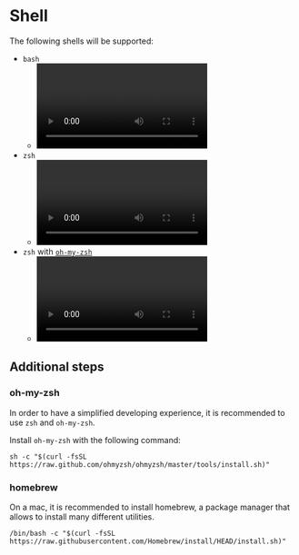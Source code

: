# Shell

The following shells will be supported:

- `bash`
  - ![bash shell](/resources/media/bash.mov)
- `zsh`
  - ![zsh stock shell](/resources/media/zsh-stock.mov)
- `zsh` with [`oh-my-zsh`](https://ohmyz.sh)
  - ![zsh custom shell](/resources/media/zsh-custom.mov)

## Additional steps

### oh-my-zsh

In order to have a simplified developing experience, it is recommended to use `zsh` and `oh-my-zsh`.

Install `oh-my-zsh` with the following command:

`sh -c "$(curl -fsSL https://raw.github.com/ohmyzsh/ohmyzsh/master/tools/install.sh)"`

### homebrew

On a mac, it is recommended to install homebrew, a package manager that allows to install many different utilities.

`/bin/bash -c "$(curl -fsSL https://raw.githubusercontent.com/Homebrew/install/HEAD/install.sh)"`
